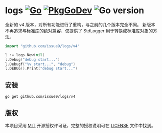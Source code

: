 logs
[![Go](https://github.com/issue9/logs/workflows/Go/badge.svg)](https://github.com/issue9/logs/actions?query=workflow%3AGo)
[![PkgGoDev](https://pkg.go.dev/badge/github.com/issue9/logs/v4)](https://pkg.go.dev/github.com/issue9/logs/v4)
![Go version](https://img.shields.io/github/go-mod/go-version/issue9/logs)
======

全新的 v4 版本，对所有功能进行了重构，与之前的几个版本完全不同。
新版本不再追求与标准库的绝对兼容，仅提供了 StdLogger 用于转换成标准库对象的方法。

```go
import "github.com/issue9/logs/v4"

l := logs.New(nil)
l.Debug("debug start...")
l.Debugf("%v start...", "debug")
l.DEBUG().Print("debug start...")
```

安装
---

```shell
go get github.com/issue9/logs/v4
```

版权
---

本项目采用 [MIT](https://opensource.org/licenses/MIT) 开源授权许可证，完整的授权说明可在 [LICENSE](LICENSE) 文件中找到。
